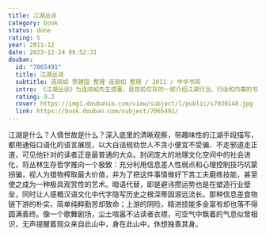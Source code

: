 ```yaml
---
title: 江湖丛谈
category: book
status: done
rating: 5
year: 2011-12
date: 2023-12-24 06:52:31
douban:
  id: "7065491"
  title: 江湖丛谈
  subtitle: 连阔如 贾建国 整理 连丽如 整理 / 2011 / 中华书局
  intro: 《江湖丛谈》为连阔如先生遗著，是目前仅存的一部介绍江湖行当、行话和内幕的书。详细介绍了清末民初以来江湖上的诸多行当及行规，对当时广泛流行于北平、天津等地的丰富多彩的曲艺艺术，如评书、大鼓、相声、坠子、数来宝、竹板书等，追根溯源、分别流派、介绍演出状况；评介了众多深有影响的曲艺演唱家的艺术造诣、演唱特色以及他们的生活状况。书中还以大量篇幅记述和揭露了这一时期江湖行当的内幕以及危害社会的种种骗术。作者于上世纪30年代以云游客笔名在北平《时言报》连载书稿内容，1936年（民国二十五年）由时言报社结集出版。此次增订再版，补充了“小绺门”“风门”“雁门”等原书未及的几节文字，李滨声先生特为作彩色插图50余幅，书中另配有多幅珍贵人物及历史资料照片。为曲艺史尤其是评书史、相声史的研究，提供了许多可资参考的材料。这是一部奇人写的奇书，是“身为江湖中人，而又内心纯正”的江湖艺人秉承“拯人济世之心”而创作的一部空前绝后的伟大作品。
  rating: 9.2
  cover: https://img1.doubanio.com/view/subject/l/public/s7030148.jpg
  link: https://book.douban.com/subject/7065491/
---
```


江湖是什么？人情世故是什么？深入底里的清晰观察，带趣味性的江湖手段描写，都用通俗口语化的语言展现，以大白话规劝世人不贪小便宜不受骗、不走邪道走正道，可见他针对的读者正是最普通的大众。封闭庞大的地理文化空间中的社会进化，将丛林生存哲学推向一个极致：充分利用信息差人性弱点和心理控制技巧坑蒙拐骗，视人为猎物榨取最大价值，并为了把这件事情做好下苦工夫磨练技能，甚至使之成为一种极具观赏性的艺术。暗语代替，即是避讳攒运势也是在塑造行业壁垒，同时让人感概汉语文化中代字隐写历史之根深蒂固源远流长。那种信息差食物链下游的朴实，简单纯粹勤苦却致命；上游的阴险，精进技能多金富有却也落不得圆满善终。像一个歌舞剧场，尘土喧嚣不沾读者衣襟，可空气中飘着的气息似曾相识，无声提醒着观众来自此山中，身在此山中，休想独善其身。